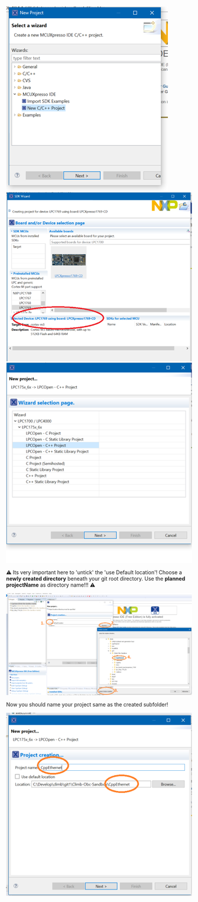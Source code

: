 ![1](./AddProj1.png)
![1](./AddProj2.png)
![1](./AddProj3.png)

:warning: Its very important here to 'untick' the 'use Default location'! Choose a **newly created directory** beneath your git root directory. Use the **planned projectName** as directory name!!! :warning:

![1](./AddProj4.png)

Now you should name your project same as the created subfolder!

![1](./AddProj5.png)

